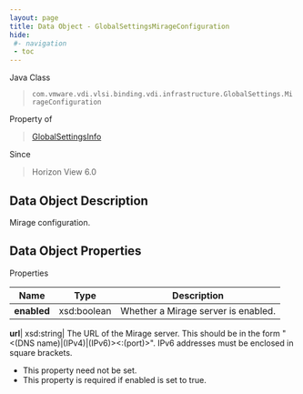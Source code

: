 ```yaml
---
layout: page
title: Data Object - GlobalSettingsMirageConfiguration
hide:
 #- navigation
 - toc
---
```






Java Class  
> `com.vmware.vdi.vlsi.binding.vdi.infrastructure.GlobalSettings.MirageConfiguration`

Property of  
> [GlobalSettingsInfo](vdi.infrastructure.GlobalSettings.GlobalSettingsInfo.md#field_detail)

Since  
> Horizon View 6.0


## Data Object Description 

Mirage configuration. 

## Data Object Properties

Properties

Name |  Type |  Description   
---|---|---  
**enabled**|  xsd:boolean|  Whether a Mirage server is enabled.   
  
**url**|  xsd:string|  The URL of the Mirage server. This should be in the form "<(DNS name)|(IPv4)|(IPv6)><:(port)>". IPv6 addresses must be enclosed in square brackets.   


 * This property need not be set.
  * This property is required if enabled is set to true.

  
  
  
   
  
  
